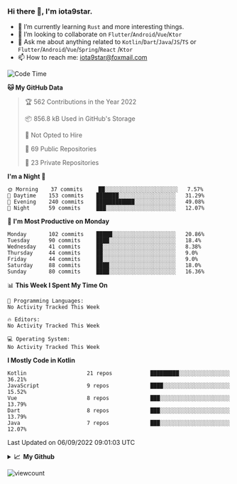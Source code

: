 ### Hi there 👋, I'm iota9star.

- 🌱 I’m currently learning `Rust` and more interesting things.
- 👯 I’m looking to collaborate on `Flutter`/`Android`/`Vue`/`Ktor`
- 💬 Ask me about anything related to `Kotlin`/`Dart`/`Java`/`JS`/`TS` or `Flutter`/`Android`/`Vue`/`Spring`/`React`
  /`Ktor`
- 📫 How to reach me: [iota9star@foxmail.com](iota9star@foxmail.com)



<!--START_SECTION:waka-->
![Code Time](http://img.shields.io/badge/Code%20Time-3%2C090%20hrs%2054%20mins-blue)

**🐱 My GitHub Data** 

> 🏆 562 Contributions in the Year 2022
 > 
> 📦 856.8 kB Used in GitHub's Storage 
 > 
> 🚫 Not Opted to Hire
 > 
> 📜 69 Public Repositories 
 > 
> 🔑 23 Private Repositories  
 > 
**I'm a Night 🦉** 

```text
🌞 Morning    37 commits     ██░░░░░░░░░░░░░░░░░░░░░░░   7.57% 
🌆 Daytime    153 commits    ███████░░░░░░░░░░░░░░░░░░   31.29% 
🌃 Evening    240 commits    ████████████░░░░░░░░░░░░░   49.08% 
🌙 Night      59 commits     ███░░░░░░░░░░░░░░░░░░░░░░   12.07%

```
📅 **I'm Most Productive on Monday** 

```text
Monday       102 commits    █████░░░░░░░░░░░░░░░░░░░░   20.86% 
Tuesday      90 commits     ████░░░░░░░░░░░░░░░░░░░░░   18.4% 
Wednesday    41 commits     ██░░░░░░░░░░░░░░░░░░░░░░░   8.38% 
Thursday     44 commits     ██░░░░░░░░░░░░░░░░░░░░░░░   9.0% 
Friday       44 commits     ██░░░░░░░░░░░░░░░░░░░░░░░   9.0% 
Saturday     88 commits     ████░░░░░░░░░░░░░░░░░░░░░   18.0% 
Sunday       80 commits     ████░░░░░░░░░░░░░░░░░░░░░   16.36%

```


📊 **This Week I Spent My Time On** 

```text
💬 Programming Languages: 
No Activity Tracked This Week

🔥 Editors: 
No Activity Tracked This Week

💻 Operating System: 
No Activity Tracked This Week

```

**I Mostly Code in Kotlin** 

```text
Kotlin                   21 repos            █████████░░░░░░░░░░░░░░░░   36.21% 
JavaScript               9 repos             ████░░░░░░░░░░░░░░░░░░░░░   15.52% 
Vue                      8 repos             ███░░░░░░░░░░░░░░░░░░░░░░   13.79% 
Dart                     8 repos             ███░░░░░░░░░░░░░░░░░░░░░░   13.79% 
Java                     7 repos             ███░░░░░░░░░░░░░░░░░░░░░░   12.07%

```



 Last Updated on 06/09/2022 09:01:03 UTC
<!--END_SECTION:waka-->

<details>
  <summary><b>📈&nbsp;&nbsp;My Github</b></summary>
  <br>
  <img src='https://github-profile-trophy.vercel.app/?username=iota9star'>
  <img src='https://bad-apple-github-readme.vercel.app/api?show_bg=1&username=iota9star&hide_title=true'>
  <img src='http://cr-skills-chart-widget.azurewebsites.net/api/api?username=iota9star'>
</details>


![viewcount](https://count.getloli.com/get/@iota9star?theme=rule34)
